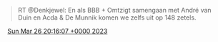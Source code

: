 > RT @Denkjewel: En als BBB \+ Omtzigt samengaan met André van Duin en Acda &amp; De Munnik komen we zelfs uit op 148 zetels\.

<img src="../../media/tweet.ico" width="12" /> [Sun Mar 26 20:16:07 +0000 2023](https://twitter.com/DromerDenker/status/1640085240893829120)